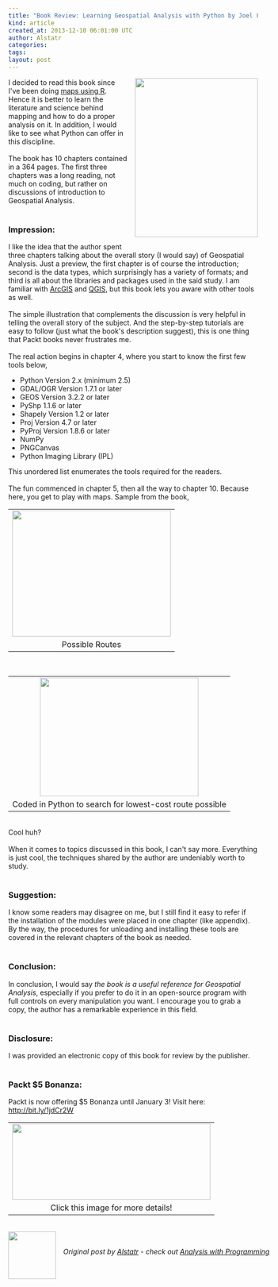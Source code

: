 ```yaml
---
title: "Book Review: Learning Geospatial Analysis with Python by Joel Lawhead"
kind: article
created_at: 2013-12-10 06:01:00 UTC
author: Alstatr
categories: 
tags: 
layout: post
---
```

<div dir="ltr" style="text-align: left;" trbidi="on"><a href="http://www.packtpub.com/learning-geospatial-analysis-with-python/book?utm_source=mention.com&amp;utm_medium=book&amp;utm_campaign=Learning%20Geospatial%20Analysis%20with%20Python" imageanchor="1" style="clear: right; float: right; margin-bottom: 1em; margin-left: 1em;"><img border="0" height="320" src="http://2.bp.blogspot.com/-uVDJS7dcGIw/UqF2d9SJaXI/AAAAAAAABN4/s8RW6oKWy5k/s320/Screenshot+from+2013-12-06+14%253A59%253A42.png" width="248" /></a>I decided to read this book since I've been doing <a href="http://alstatr.blogspot.com/search/label/Mapping" target="_blank">maps using R</a>. Hence it is better to learn the literature and science behind mapping and how to do a proper analysis on it. In addition, I would like to see what Python can offer in this discipline.<br /><br />The book has 10 chapters contained in a 364 pages. The first three chapters was a long reading, not much on coding, but rather on discussions of introduction to Geospatial Analysis.<br /><br /><h3 style="text-align: left;">Impression: </h3>I like the idea that the author spent three chapters talking about the overall story (I would say) of Geospatial Analysis. Just a preview, the first chapter is of course the introduction; second is the data types, which surprisingly has a variety of formats; and third is all about the libraries and packages used in the said study. I am familiar with <a href="http://www.esri.com/software/arcgis" target="_blank">ArcGIS</a> and <a href="http://www.qgis.org/en/site/" target="_blank">QGIS</a>, but this book lets you aware with other tools as well.<br /><br />The simple illustration that complements the discussion is very  helpful in telling the overall story of the subject. And the  step-by-step tutorials are easy to follow (just what the book's  description suggest), this is one thing that Packt books never  frustrates me.<br /><br /><a name='more'></a>The real action begins in chapter 4, where you start to know the first few tools below,<br /><ul style="text-align: left;"><li>Python Version 2.x (minimum 2.5)</li><li>GDAL/OGR Version 1.7.1 or later</li><li>GEOS Version 3.2.2 or later</li><li>PyShp 1.1.6 or later</li><li>Shapely Version 1.2 or later</li><li>Proj Version 4.7 or later</li><li>PyProj Version 1.8.6 or later</li><li>NumPy</li><li>PNGCanvas</li><li>Python Imaging Library (IPL)</li></ul>This unordered list enumerates the tools required for the readers.&nbsp; <br /><br />The fun commenced in chapter 5, then all the way to chapter 10. Because here, you get to play with maps. Sample from the book,<br /><table align="center" cellpadding="0" cellspacing="0" class="tr-caption-container" style="margin-left: auto; margin-right: auto; text-align: center;"><tbody><tr><td style="text-align: center;"><a href="http://4.bp.blogspot.com/-0vsozF5g0z0/UqlqYjNLBcI/AAAAAAAABXE/V4xJte77MpY/s1600/Screenshot+from+2013-12-12+15%253A47%253A23.png" imageanchor="1" style="margin-left: auto; margin-right: auto;"><img border="0" height="254" src="http://4.bp.blogspot.com/-0vsozF5g0z0/UqlqYjNLBcI/AAAAAAAABXE/V4xJte77MpY/s320/Screenshot+from+2013-12-12+15%253A47%253A23.png" width="320" /></a></td></tr><tr><td class="tr-caption" style="text-align: center;">Possible Routes</td></tr></tbody></table><br /><div class="separator" style="clear: both; text-align: center;"></div><table align="center" cellpadding="0" cellspacing="0" class="tr-caption-container" style="margin-left: auto; margin-right: auto; text-align: center;"><tbody><tr><td style="text-align: center;"><a href="http://2.bp.blogspot.com/-GFerxuJwqZg/UqlrYwB2tjI/AAAAAAAABXU/2xcCFFxof14/s1600/Screenshot+from+2013-12-12+15:51:00.png" imageanchor="1" style="margin-left: auto; margin-right: auto;"><img border="0" height="239" src="http://2.bp.blogspot.com/-GFerxuJwqZg/UqlrYwB2tjI/AAAAAAAABXU/2xcCFFxof14/s320/Screenshot+from+2013-12-12+15:51:00.png" width="320" /></a></td></tr><tr><td class="tr-caption" style="text-align: center;">Coded in Python to search for lowest-cost route possible</td></tr></tbody></table><br /><div class="separator" style="clear: both; text-align: center;"></div>Cool huh?<br /><br />When it comes to topics discussed in this book, I can't say more. Everything is just cool, the techniques shared by the author are undeniably worth to study.<br /><br /><h3 style="text-align: left;">Suggestion:</h3><div style="text-align: left;">I know some readers may disagree on me, but I still find it easy to refer if the installation of the modules were placed in one chapter (like appendix). By the way, the procedures for unloading and installing these tools are covered in the relevant chapters of the book as needed.</div><div style="text-align: left;"><br /></div><h3 style="text-align: left;">Conclusion:</h3><div style="text-align: left;">In conclusion, I would say <i>the book is a useful reference for Geospatial Analysis</i>, especially if you prefer to do it in an open-source program with full controls on every manipulation you want. I encourage you to grab a copy, the author has a remarkable experience in this field.<br /><br /><h3 style="text-align: left;">Disclosure:</h3><div style="text-align: left;"><div>I was provided an electronic copy of this book for review by the publisher.<br /><br /><h3 style="text-align: left;">Packt $5 Bonanza:</h3><div style="text-align: left;">Packt is now offering $5 Bonanza until January 3! Visit here: <a href="http://bit.ly/1jdCr2W">http://bit.ly/1jdCr2W</a></div><div style="text-align: left;"><table align="center" cellpadding="0" cellspacing="0" class="tr-caption-container" style="margin-left: auto; margin-right: auto; text-align: left;"><tbody><tr><td style="text-align: center;"><a href="http://bit.ly/1jdCr2W" target="_blank" imageanchor="1" style="clear: left; margin-bottom: 1em; margin-left: auto; margin-right: auto;"><img border="0" height="153" src="http://3.bp.blogspot.com/-tFwFcLCe2v8/UrMFmUmOT2I/AAAAAAAABZA/C2aaW4WzcLc/s400/782x300_Main_banner.jpg" width="400" /></a></td></tr><tr><td class="tr-caption" style="text-align: center;">Click this image for more details!</td></tr></tbody></table><br /></div></div></div></div></div><div class="author">
  <img src="" style="width: 96px; height: 96;">
  <span style="position: absolute; padding: 32px 15px;">
    <i>Original post by <a href="http://twitter.com/">Alstatr</a> - check out <a href="http://alstatr.blogspot.com/">Analysis with Programming</a></i>
  </span>
</div>
